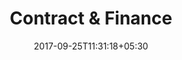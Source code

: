 ---
title: "Contract & Finance"
date: 2017-09-25T11:31:18+05:30
layout: contract-finance-qc
property: "Hotel Eden"
status: "Active (Pending Review)"

hashistory: true
---